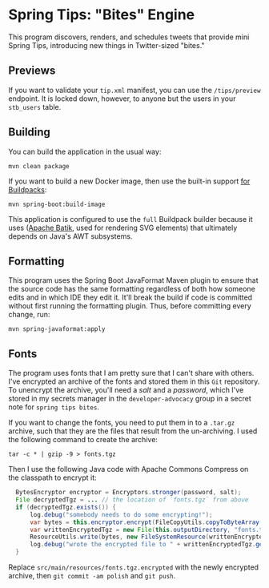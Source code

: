 # Spring Tips: "Bites" Engine 

This program discovers, renders, and schedules tweets that provide mini Spring Tips, introducing new things in Twitter-sized "bites."

## Previews 
If you want to validate your `tip.xml` manifest, you can use the `/tips/preview` endpoint. It is locked down, however, to anyone but the users in your `stb_users` table.

 
## Building 
You can build the application in the usual way: 

```shell 
mvn clean package
```

If you want to build a new Docker image, then use the built-in support [for Buildpacks](https://buildpacks.io): 

```shell 
mvn spring-boot:build-image
```

This application is configured to use the `full` Buildpack builder because it uses ([Apache Batik](https://xmlgraphics.apache.org/batik/), used for rendering SVG elements) that ultimately depends on Java's AWT subsystems. 

## Formatting
This program uses the Spring Boot JavaFormat Maven plugin to ensure that the source code has the same formatting regardless of both how someone edits and in which IDE they edit it. It'll break the build if code is committed without first running the formatting plugin. Thus, before committing every change, run:

```shell 
mvn spring-javaformat:apply
```


## Fonts

The program uses fonts that I am pretty sure that I can't share with others. I've encrypted an archive of the fonts and stored them in this `Git` repository. To unencrypt the archive, you'll need a _salt_ and a _password_, which I've stored in my secrets manager in the `developer-advocacy` group in a secret note for `spring tips bites`. 

If you want to change the fonts, you need to put them in to a `.tar.gz` archive, such that they are the files that result from the un-archiving. I used the following command to create the archive:

```shell
tar -c * | gzip -9 > fonts.tgz
```

Then I use the following Java code with Apache Commons Compress on the classpath to encrypt it:

```java
  BytesEncryptor encryptor = Encryptors.stronger(password, salt);
  File decryptedTgz = ... // the location of `fonts.tgz` from above
  if (decryptedTgz.exists()) {
      log.debug("somebody needs to do some encrypting!");
      var bytes = this.encryptor.encrypt(FileCopyUtils.copyToByteArray(decryptedTgz.getInputStream()));
      var writtenEncryptedTgz = new File(this.outputDirectory, "fonts.tgz.encrypted");
      ResourceUtils.write(bytes, new FileSystemResource(writtenEncryptedTgz));
      log.debug("wrote the encrypted file to " + writtenEncryptedTgz.getAbsolutePath());
  }
```

Replace `src/main/resources/fonts.tgz.encrypted` with the newly encrypted archive, then `git commit -am polish` and `git push`. 
